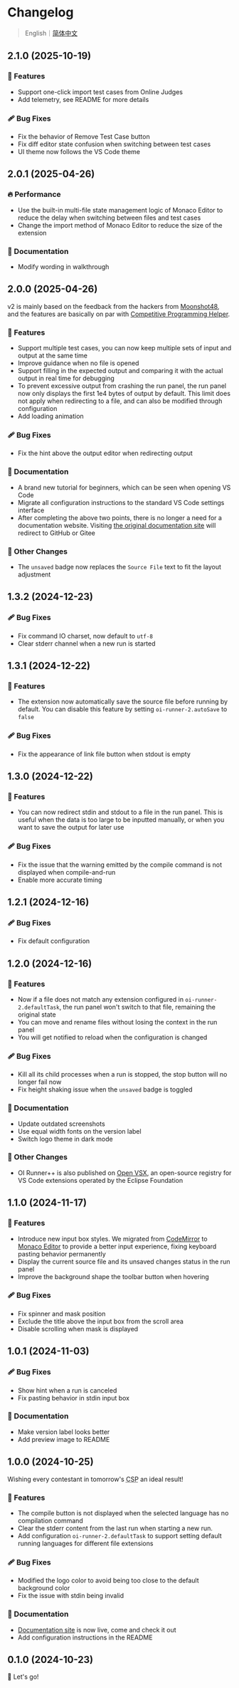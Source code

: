 # Changelog

> English｜[简体中文](https://gitee.com/typed-sigterm/oi-runner-2/blob/main/CHANGELOG.zh-CN.md)

## 2.1.0 (2025-10-19)

### 🚀 Features

- Support one-click import test cases from Online Judges
- Add telemetry, see README for more details

### 🩹 Bug Fixes

- Fix the behavior of Remove Test Case button
- Fix diff editor state confusion when switching between test cases
- UI theme now follows the VS Code theme

## 2.0.1 (2025-04-26)

### 🔥 Performance

- Use the built-in multi-file state management logic of Monaco Editor to reduce the delay when switching between files and test cases
- Change the import method of Monaco Editor to reduce the size of the extension

### 📖 Documentation

- Modify wording in walkthrough

## 2.0.0 (2025-04-26)

v2 is mainly based on the feedback from the hackers from [Moonshot48](https://www.msadream.cn/), and the features are basically on par with [Competitive Programming Helper](https://marketplace.visualstudio.com/items/?itemName=DivyanshuAgrawal.competitive-programming-helper).

### 🚀 Features

- Support multiple test cases, you can now keep multiple sets of input and output at the same time
- Improve guidance when no file is opened
- Support filling in the expected output and comparing it with the actual output in real time for debugging
- To prevent excessive output from crashing the run panel, the run panel now only displays the first 1e4 bytes of output by default. This limit does not apply when redirecting to a file, and can also be modified through configuration
- Add loading animation

### 🩹 Bug Fixes

- Fix the hint above the output editor when redirecting output

### 📖 Documentation

- A brand new tutorial for beginners, which can be seen when opening VS Code
- Migrate all configuration instructions to the standard VS Code settings interface
- After completing the above two points, there is no longer a need for a documentation website. Visiting [the original documentation site](https://oi-runner-2.by-ts.top/) will redirect to GitHub or Gitee

### 🏡 Other Changes

- The `unsaved` badge now replaces the `Source File` text to fit the layout adjustment

## 1.3.2 (2024-12-23)

### 🩹 Bug Fixes

- Fix command IO charset, now default to `utf-8`
- Clear stderr channel when a new run is started

## 1.3.1 (2024-12-22)

### 🚀 Features

- The extension now automatically save the source file before running by default. You can disable this feature by setting `oi-runner-2.autoSave` to `false`

### 🩹 Bug Fixes

- Fix the appearance of link file button when stdout is empty

## 1.3.0 (2024-12-22)

### 🚀 Features

- You can now redirect stdin and stdout to a file in the run panel. This is useful when the data is too large to be inputted manually, or when you want to save the output for later use

### 🩹 Bug Fixes

- Fix the issue that the warning emitted by the compile command is not displayed when compile-and-run
- Enable more accurate timing

## 1.2.1 (2024-12-16)

### 🩹 Bug Fixes

- Fix default configuration

## 1.2.0 (2024-12-16)

### 🚀 Features

- Now if a file does not match any extension configured in `oi-runner-2.defaultTask`, the run panel won't switch to that file, remaining the original state
- You can move and rename files without losing the context in the run panel
- You will get notified to reload when the configuration is changed

### 🩹 Bug Fixes

- Kill all its child processes when a run is stopped, the stop button will no longer fail now
- Fix height shaking issue when the `unsaved` badge is toggled

### 📖 Documentation

- Update outdated screenshots
- Use equal width fonts on the version label
- Switch logo theme in dark mode

### 🏡 Other Changes

- OI Runner++ is also published on [Open VSX](https://open-vsx.org/extension/typed-sigterm/oi-runner-2), an open-source registry for VS Code extensions operated by the Eclipse Foundation

## 1.1.0 (2024-11-17)

### 🚀 Features

- Introduce new input box styles. We migrated from [CodeMirror](https://codemirror.net/) to [Monaco Editor](https://microsoft.github.io/monaco-editor/) to provide a better input experience, fixing keyboard pasting behavior permanently
- Display the current source file and its unsaved changes status in the run panel
- Improve the background shape the toolbar button when hovering

### 🩹 Bug Fixes

- Fix spinner and mask position
- Exclude the title above the input box from the scroll area
- Disable scrolling when mask is displayed

## 1.0.1 (2024-11-03)

### 🩹 Bug Fixes

- Show hint when a run is canceled
- Fix pasting behavior in stdin input box

### 📖 Documentation

- Make version label looks better
- Add preview image to README

## 1.0.0 (2024-10-25)

Wishing every contestant in tomorrow's <abbr title="Certified Software Professional, a very important OI contest of Chinese OIers">CSP</abbr> an ideal result!

### 🚀 Features

- The compile button is not displayed when the selected language has no compilation command
- Clear the stderr content from the last run when starting a new run.
- Add configuration `oi-runner-2.defaultTask` to support setting default running languages for different file extensions

### 🩹 Bug Fixes

- Modified the logo color to avoid being too close to the default background color
- Fix the issue with stdin being invalid

### 📖 Documentation

- [Documentation site](https://oi-runner-2.by-ts.top/zh-cn/) is now live, come and check it out
- Add configuration instructions in the README

## 0.1.0 (2024-10-23)

🚀 Let's go!
